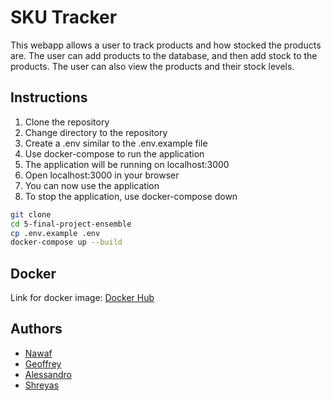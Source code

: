 # SKU Tracker

This webapp allows a user to track products and how stocked the products are. The user can add products to the database, and then add stock to the products. The user can also view the products and their stock levels.

## Instructions

1. Clone the repository
2. Change directory to the repository
3. Create a .env similar to the .env.example file
4. Use docker-compose to run the application
5. The application will be running on localhost:3000
6. Open localhost:3000 in your browser
7. You can now use the application
8. To stop the application, use docker-compose down

```bash
git clone
cd 5-final-project-ensemble
cp .env.example .env
docker-compose up --build
```
## Docker

Link for docker image: [Docker Hub](https://hub.docker.com/repository/docker/verse1/sku-tracker)

## Authors

- [Nawaf](https://github.com/Verse1)
- [Geoffrey](https://github.com/geoffreybudiman91)
- [Alessandro](https://github.com/alessandrolandi)
- [Shreyas](https://github.com/ShreyasUjagar)
